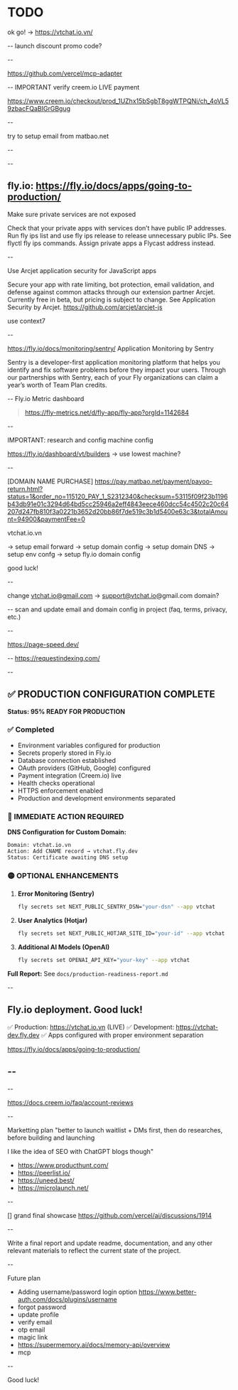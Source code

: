 # TODO

ok go! -> https://vtchat.io.vn/

--
launch discount promo code?

--

https://github.com/vercel/mcp-adapter

--
IMPORTANT verify creem.io LIVE payment

https://www.creem.io/checkout/prod_1UZhx15bSgbT8ggWTPQNi/ch_4oVL59zbacFQaBIGrGBgug

--

try to setup email from matbao.net

--

--

fly.io: https://fly.io/docs/apps/going-to-production/
--
Make sure private services are not exposed

Check that your private apps with services don’t have public IP addresses. Run fly ips list and use fly ips release to release unnecessary public IPs. See flyctl fly ips commands. Assign private apps a Flycast address instead.

--

Use Arcjet application security for JavaScript apps

Secure your app with rate limiting, bot protection, email validation, and defense against common attacks through our extension partner Arcjet. Currently free in beta, but pricing is subject to change. See Application Security by Arcjet.
https://github.com/arcjet/arcjet-js

use context7

--

https://fly.io/docs/monitoring/sentry/
 Application Monitoring by Sentry

Sentry is a developer-first application monitoring platform that helps you identify and fix software problems before they impact your users. Through our partnerships with Sentry, each of your Fly organizations can claim a year’s worth of Team Plan credits.

--
Fly.io Metric dashboard

> https://fly-metrics.net/d/fly-app/fly-app?orgId=1142684

--

IMPORTANT: research and config machine config

https://fly.io/dashboard/vt/builders -> use lowest machine?

--

[DOMAIN NAME PURCHASE]
https://pay.matbao.net/payment/payoo-return.html?status=1&order_no=115120_PAY_1_S2312340&checksum=53115f09f23b1196b43db91e01c3294d64bd5cc25946a2eff4843eece460dcc54c4502c20c64207d247fb810f3a0221b3652d20bb86f7de519c3b1d5400e63c3&totalAmount=94900&paymentFee=0

vtchat.io.vn

-> setup email forward
-> setup domain config
-> setup domain DNS
-> setup env confg
-> setup fly.io domain config

good luck!

--

change vtchat.io@gmail.com -> support@vtchat.io@gmail.com domain?

--
scan and update email and domain config in project (faq, terms, privacy, etc.)

--

https://page-speed.dev/

--
https://requestindexing.com/

--

## ✅ PRODUCTION CONFIGURATION COMPLETE

**Status: 95% READY FOR PRODUCTION**

### ✅ Completed
- Environment variables configured for production
- Secrets properly stored in Fly.io
- Database connection established
- OAuth providers (GitHub, Google) configured
- Payment integration (Creem.io) live
- Health checks operational
- HTTPS enforcement enabled
- Production and development environments separated

### 🔴 IMMEDIATE ACTION REQUIRED
**DNS Configuration for Custom Domain:**
```
Domain: vtchat.io.vn
Action: Add CNAME record → vtchat.fly.dev
Status: Certificate awaiting DNS setup
```

### 🟡 OPTIONAL ENHANCEMENTS
1. **Error Monitoring (Sentry)**
   ```bash
   fly secrets set NEXT_PUBLIC_SENTRY_DSN="your-dsn" --app vtchat
   ```

2. **User Analytics (Hotjar)**
   ```bash
   fly secrets set NEXT_PUBLIC_HOTJAR_SITE_ID="your-id" --app vtchat
   ```

3. **Additional AI Models (OpenAI)**
   ```bash
   fly secrets set OPENAI_API_KEY="your-key" --app vtchat
   ```

**Full Report:** See `docs/production-readiness-report.md`

--
## Fly.io deployment. Good luck!

✅ Production: https://vtchat.io.vn (LIVE)
✅ Development: https://vtchat-dev.fly.dev
✅ Apps configured with proper environment separation

https://fly.io/docs/apps/going-to-production/

--
--

--

<https://docs.creem.io/faq/account-reviews>

--

Marketting plan
"better to launch waitlist + DMs first, then do researches, before building and launching

I like the idea of SEO with ChatGPT blogs though"

+ https://www.producthunt.com/
+ https://peerlist.io/
+ https://uneed.best/
+ https://microlaunch.net/

--

[] grand final showcase <https://github.com/vercel/ai/discussions/1914>

--

Write a final report and update readme, documentation, and any other relevant materials to reflect the current state of the project.

--

Future plan
+ Adding username/password login option https://www.better-auth.com/docs/plugins/username
+ forgot password
+ update profile
+ verify email
+ otp email
+ magic link
+ https://supermemory.ai/docs/memory-api/overview
+ mcp

--

Good luck!
